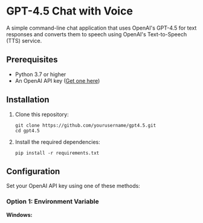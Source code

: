 # GPT-4.5 Chat with Voice

A simple command-line chat application that uses OpenAI's GPT-4.5 for text responses and converts them to speech using OpenAI's Text-to-Speech (TTS) service.

## Prerequisites

- Python 3.7 or higher
- An OpenAI API key ([Get one here](https://platform.openai.com/api-keys))

## Installation

1. Clone this repository:
   ```
   git clone https://github.com/yourusername/gpt4.5.git
   cd gpt4.5
   ```

2. Install the required dependencies:
   ```
   pip install -r requirements.txt
   ```

## Configuration

Set your OpenAI API key using one of these methods:

### Option 1: Environment Variable

**Windows:**
